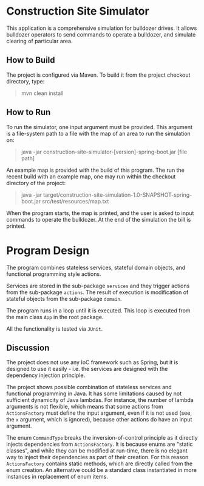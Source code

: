 # Construction Site Simulator

This application is a comprehensive simulation for bulldozer drives.
It allows bulldozer operators to send commands to operate
a bulldozer, and simulate clearing of particular area.

## How to Build

The project is configured via Maven. To build it from the project
checkout directory, type:

> mvn clean install

## How to Run
To run the simulator, one input argument must be provided. 
This argument is a file-system path to a file with the map of 
an area to run the simulation on:

> java -jar construction-site-simulator-[version]-spring-boot.jar [file path]

An example map is provided with the build of this program. 
The run the recent build with an example map, 
one may run within the checkout directory of the project:

> java -jar target/construction-site-simulation-1.0-SNAPSHOT-spring-boot.jar src/test/resources/map.txt

When the program starts, the map is printed, and the user is asked
to input commands to operate the bulldozer. At the end of the simulation
the bill is printed. 

# Program Design

The program combines stateless services, stateful domain objects,
and functional programming style actions.

Services are stored in the sub-package ```services``` and 
they trigger actions from the sub-package ```actions```.
The result of execution is modification of stateful objects 
from the sub-package ```domain```.

The program runs in a loop until it is executed. This loop
is executed from the main class ```App``` in the root package.

All the functionality is tested via `JUnit`.  

## Discussion
The project does not use any IoC framework such as Spring, 
but it is designed to use it easily - i.e. the services
are designed with the dependency injection principle. 

The project shows possible
combination of stateless services and functional programming in 
Java. It has some limitations caused by not sufficient 
dynamicity of Java lambdas. For instance, the number of lambda arguments 
is not flexible, which means that some actions from 
```ActionsFactory``` must define the input argument, 
even if it is not used (see, the ```x``` argument, which is ignored),
because other actions do have an input argument. 

The enum ```CommandType``` breaks the inversion-of-control
principle as it directly injects dependencies from ```ActionsFactory```.
It is because enums are "static classes", and while they can be 
modified at run-time, there is no elegant way to inject their
dependencies as part of their creation. For this reason ```ActionsFactory``` contains 
static methods, which are directly called from the enum creation. 
An alternative could be a standard class 
instantiated in more instances in replacement of enum items. 